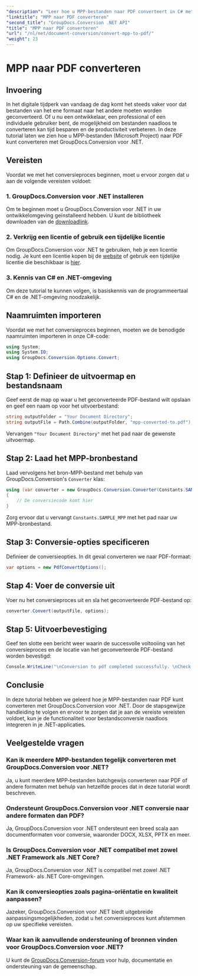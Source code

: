 ```yaml
---
"description": "Leer hoe u MPP-bestanden naar PDF converteert in C# met GroupDocs.Conversion voor .NET. Volg deze stapsgewijze tutorial voor integratie in uw .NET-applicaties."
"linktitle": "MPP naar PDF converteren"
"second_title": "GroupDocs.Conversion .NET API"
"title": "MPP naar PDF converteren"
"url": "/nl/net/document-conversion/convert-mpp-to-pdf/"
"weight": 23
---
```


# MPP naar PDF converteren

## Invoering
In het digitale tijdperk van vandaag de dag komt het steeds vaker voor dat bestanden van het ene formaat naar het andere moeten worden geconverteerd. Of u nu een ontwikkelaar, een professional of een individuele gebruiker bent, de mogelijkheid om bestanden naadloos te converteren kan tijd besparen en de productiviteit verbeteren. In deze tutorial laten we zien hoe u MPP-bestanden (Microsoft Project) naar PDF kunt converteren met GroupDocs.Conversion voor .NET.
## Vereisten
Voordat we met het conversieproces beginnen, moet u ervoor zorgen dat u aan de volgende vereisten voldoet:
### 1. GroupDocs.Conversion voor .NET installeren
Om te beginnen moet u GroupDocs.Conversion voor .NET in uw ontwikkelomgeving geïnstalleerd hebben. U kunt de bibliotheek downloaden van de [downloadlink](https://releases.groupdocs.com/conversion/net/).
### 2. Verkrijg een licentie of gebruik een tijdelijke licentie
Om GroupDocs.Conversion voor .NET te gebruiken, heb je een licentie nodig. Je kunt een licentie kopen bij de [website](https://purchase.groupdocs.com/buy) of gebruik een tijdelijke licentie die beschikbaar is [hier](https://purchase.groupdocs.com/temporary-license/).
### 3. Kennis van C# en .NET-omgeving
Om deze tutorial te kunnen volgen, is basiskennis van de programmeertaal C# en de .NET-omgeving noodzakelijk.

## Naamruimten importeren
Voordat we met het conversieproces beginnen, moeten we de benodigde naamruimten importeren in onze C#-code:
```csharp
using System;
using System.IO;
using GroupDocs.Conversion.Options.Convert;
```
## Stap 1: Definieer de uitvoermap en bestandsnaam
Geef eerst de map op waar u het geconverteerde PDF-bestand wilt opslaan en geef een naam op voor het uitvoerbestand:
```csharp
string outputFolder = "Your Document Directory";
string outputFile = Path.Combine(outputFolder, "mpp-converted-to.pdf");
```
Vervangen `"Your Document Directory"` met het pad naar de gewenste uitvoermap.
## Stap 2: Laad het MPP-bronbestand
Laad vervolgens het bron-MPP-bestand met behulp van GroupDocs.Conversion's `Converter` klas:
```csharp
using (var converter = new GroupDocs.Conversion.Converter(Constants.SAMPLE_MPP))
{
    // De conversiecode komt hier
}
```
Zorg ervoor dat u vervangt `Constants.SAMPLE_MPP` met het pad naar uw MPP-bronbestand.
## Stap 3: Conversie-opties specificeren
Definieer de conversieopties. In dit geval converteren we naar PDF-formaat:
```csharp
var options = new PdfConvertOptions();
```
## Stap 4: Voer de conversie uit
Voer nu het conversieproces uit en sla het geconverteerde PDF-bestand op:
```csharp
converter.Convert(outputFile, options);
```
## Stap 5: Uitvoerbevestiging
Geef ten slotte een bericht weer waarin de succesvolle voltooiing van het conversieproces en de locatie van het geconverteerde PDF-bestand worden bevestigd:
```csharp
Console.WriteLine("\nConversion to pdf completed successfully. \nCheck output in {0}", outputFolder);
```

## Conclusie
In deze tutorial hebben we geleerd hoe je MPP-bestanden naar PDF kunt converteren met GroupDocs.Conversion voor .NET. Door de stapsgewijze handleiding te volgen en ervoor te zorgen dat je aan de vereiste vereisten voldoet, kun je de functionaliteit voor bestandsconversie naadloos integreren in je .NET-applicaties.
## Veelgestelde vragen
### Kan ik meerdere MPP-bestanden tegelijk converteren met GroupDocs.Conversion voor .NET?
Ja, u kunt meerdere MPP-bestanden batchgewijs converteren naar PDF of andere formaten met behulp van hetzelfde proces dat in deze tutorial wordt beschreven.
### Ondersteunt GroupDocs.Conversion voor .NET conversie naar andere formaten dan PDF?
Ja, GroupDocs.Conversion voor .NET ondersteunt een breed scala aan documentformaten voor conversie, waaronder DOCX, XLSX, PPTX en meer.
### Is GroupDocs.Conversion voor .NET compatibel met zowel .NET Framework als .NET Core?
Ja, GroupDocs.Conversion voor .NET is compatibel met zowel .NET Framework- als .NET Core-omgevingen.
### Kan ik conversieopties zoals pagina-oriëntatie en kwaliteit aanpassen?
Jazeker, GroupDocs.Conversion voor .NET biedt uitgebreide aanpassingsmogelijkheden, zodat u het conversieproces kunt afstemmen op uw specifieke vereisten.
### Waar kan ik aanvullende ondersteuning of bronnen vinden voor GroupDocs.Conversion voor .NET?
U kunt de [GroupDocs.Conversion-forum](https://forum.groupdocs.com/c/conversion/11) voor hulp, documentatie en ondersteuning van de gemeenschap.